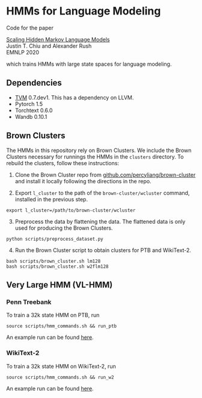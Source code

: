 # HMMs for Language Modeling

Code for the paper

[Scaling Hidden Markov Language Models](http://arxiv.org/abs/2011.04640)<br/>
Justin T. Chiu and Alexander Rush<br/>
EMNLP 2020


which trains HMMs with large state spaces for language modeling.

## Dependencies
* [TVM](https://tvm.apache.org/docs/install/from_source.html#developers-get-source-from-github) 0.7.dev1. This has a dependency on LLVM.
* Pytorch 1.5
* Torchtext 0.6.0
* Wandb 0.10.1

## Brown Clusters
The HMMs in this repository rely on Brown Clusters.
We include the Brown Clusters necessary for runnings the HMMs in the `clusters` directory.
To rebuild the clusters, follow these instructions:

1. Clone the Brown Cluster repo from
[github.com/percyliang/brown-cluster](https://github.com/percyliang/brown-cluster)
and install it locally following the directions in the repo.

2. Export `l_cluster` to the path of the `brown-cluster/wcluster` command,
installed in the previous step.
```
export l_cluster=/path/to/brown-cluster/wcluster
```

3. Preprocess the data by flattening the data.
The flattened data is only used for producing the Brown Clusters.
```
python scripts/preprocess_dataset.py
```

4. Run the Brown Cluster script to obtain clusters for PTB and WikiText-2.
```
bash scripts/brown_cluster.sh lm128
bash scripts/brown_cluster.sh w2flm128
```

## Very Large HMM (VL-HMM)

### Penn Treebank
To train a 32k state HMM on PTB, run
```
source scripts/hmm_commands.sh && run_ptb
```
An example run can be found [here](https://wandb.ai/justinchiu/hmm-lm/runs/1onreajp/logs).

### WikiText-2
To train a 32k state HMM on WikiText-2, run
```
source scripts/hmm_commands.sh && run_w2
```
An example run can be found [here](https://wandb.ai/justinchiu/hmm-lm/runs/p472407u/logs).

